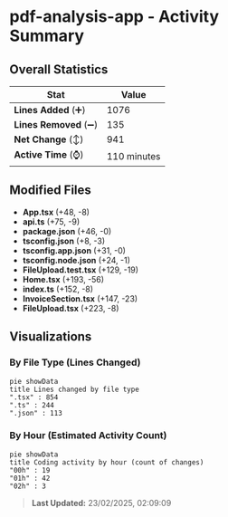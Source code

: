 # pdf-analysis-app - Activity Summary 

## Overall Statistics

| Stat                   | Value                                                             |
| ---------------------- | ----------------------------------------------------------------- |
| **Lines Added** (➕)   | 1076                                          |
| **Lines Removed** (➖) | 135                                        |
| **Net Change** (↕)    | 941                |
| **Active Time** (⌚)   | 110 minutes |


## Modified Files
- **App.tsx** (+48, -8)
- **api.ts** (+75, -9)
- **package.json** (+46, -0)
- **tsconfig.json** (+8, -3)
- **tsconfig.app.json** (+31, -0)
- **tsconfig.node.json** (+24, -1)
- **FileUpload.test.tsx** (+129, -19)
- **Home.tsx** (+193, -56)
- **index.ts** (+152, -8)
- **InvoiceSection.tsx** (+147, -23)
- **FileUpload.tsx** (+223, -8)

## Visualizations

### By File Type (Lines Changed)

```mermaid
pie showData
title Lines changed by file type
".tsx" : 854
".ts" : 244
".json" : 113
```

### By Hour (Estimated Activity Count)

```mermaid
pie showData
title Coding activity by hour (count of changes)
"00h" : 19
"01h" : 42
"02h" : 3
```


> **Last Updated:** 23/02/2025, 02:09:09